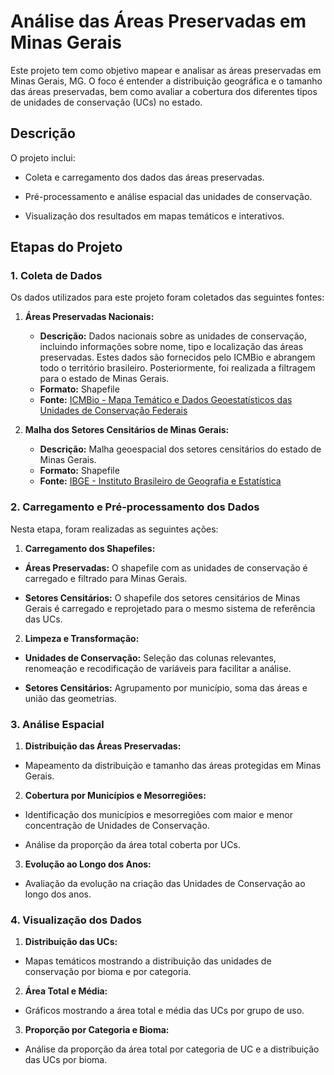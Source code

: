 # Análise das Áreas Preservadas em Minas Gerais

Este projeto tem como objetivo mapear e analisar as áreas preservadas em Minas Gerais, MG. O foco é entender a distribuição geográfica e o tamanho das áreas preservadas, bem como avaliar a cobertura dos diferentes tipos de unidades de conservação (UCs) no estado. 

## Descrição

O projeto inclui:

- Coleta e carregamento dos dados das áreas preservadas.

- Pré-processamento e análise espacial das unidades de conservação.

- Visualização dos resultados em mapas temáticos e interativos.

## Etapas do Projeto

### 1. Coleta de Dados

Os dados utilizados para este projeto foram coletados das seguintes fontes:
  
1. **Áreas Preservadas Nacionais:**
   - **Descrição:** Dados nacionais sobre as unidades de conservação, incluindo informações sobre nome, tipo e localização das áreas preservadas. Estes dados são fornecidos pelo ICMBio e abrangem todo o território brasileiro. Posteriormente, foi realizada a filtragem para o estado de Minas Gerais.
   - **Formato:** Shapefile
   - **Fonte:** [ICMBio - Mapa Temático e Dados Geoestatísticos das Unidades de Conservação Federais](https://www.gov.br/icmbio/pt-br/assuntos/dados_geoespaciais/mapa-tematico-e-dados-geoestatisticos-das-unidades-de-conservacao-federais)

2. **Malha dos Setores Censitários de Minas Gerais:**
   - **Descrição:** Malha geoespacial dos setores censitários do estado de Minas Gerais.
   - **Formato:** Shapefile
   - **Fonte:** [IBGE - Instituto Brasileiro de Geografia e Estatística](https://www.ibge.gov.br/geociencias/downloads-geociencias.html?caminho=organizacao_do_territorio/malhas_territoriais/malhas_de_setores_censitarios__divisoes_intramunicipais/censo_2022_preliminar/setores/shp/UF)

### 2. Carregamento e Pré-processamento dos Dados

Nesta etapa, foram realizadas as seguintes ações:

1. **Carregamento dos Shapefiles:** 

- **Áreas Preservadas:** O shapefile com as unidades de conservação é carregado e filtrado para Minas Gerais.

- **Setores Censitários:** O shapefile dos setores censitários de Minas Gerais é carregado e reprojetado para o mesmo sistema de referência das UCs.
  
2. **Limpeza e Transformação:**

- **Unidades de Conservação:** Seleção das colunas relevantes, renomeação e recodificação de variáveis para facilitar a análise.

- **Setores Censitários:** Agrupamento por município, soma das áreas e união das geometrias.

### 3. Análise Espacial

1. **Distribuição das Áreas Preservadas:**

- Mapeamento da distribuição e tamanho das áreas protegidas em Minas Gerais.

2. **Cobertura por Municípios e Mesorregiões:**

- Identificação dos municípios e mesorregiões com maior e menor concentração de Unidades de Conservação.

- Análise da proporção da área total coberta por UCs.

3. **Evolução ao Longo dos Anos:**

- Avaliação da evolução na criação das Unidades de Conservação ao longo dos anos.

### 4. Visualização dos Dados

1. **Distribuição das UCs:** 

- Mapas temáticos mostrando a distribuição das unidades de conservação por bioma e por categoria.

2. **Área Total e Média:**

- Gráficos mostrando a área total e média das UCs por grupo de uso.

3. **Proporção por Categoria e Bioma:**

- Análise da proporção da área total por categoria de UC e a distribuição das UCs por bioma.